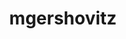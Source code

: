 ---
title: mgershovitz
github: https://github.com/mgershovitz
mode: dark
transition: 1s
score: 68.5
archetype:
- Minimalistic
---